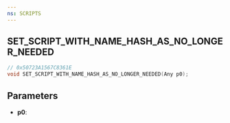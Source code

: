 ```yaml
---
ns: SCRIPTS
---
```

## SET_SCRIPT_WITH_NAME_HASH_AS_NO_LONGER_NEEDED

```c
// 0x50723A1567C8361E
void SET_SCRIPT_WITH_NAME_HASH_AS_NO_LONGER_NEEDED(Any p0);
```

## Parameters
* **p0**:
